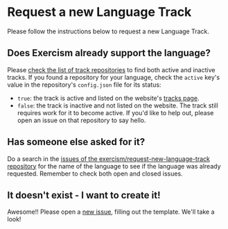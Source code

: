 # Request a new Language Track

Please follow the instructions below to request a new Language Track.

## Does Exercism already support the language?

Please [check the list of track repositories](https://github.com/search?q=topic%3Aexercism-track+org%3Aexercism+fork%3Atrue&type=repositories) to find both active and inactive tracks.
If you found a repository for your language, check the `active` key's value in the repository's `config.json` file for its status:

- `true`: the track is active and listed on the website's [tracks page](https://exercism.org/tracks).
- `false`: the track is inactive and not listed on the website. The track still requires work for it to become active. If you'd like to help out, please open an issue on that repository to say hello.

## Has someone else asked for it?

Do a search in the [issues of the exercism/request-new-language-track repository](https://github.com/exercism/request-new-language-track/issues) for the name of the language to see if the language was already requested.
Remember to check both open and closed issues.

## It doesn't exist - I want to create it!

Awesome!! Please open a [new issue](https://github.com/exercism/request-new-language-track/issues/new), filling out the template. We'll take a look!
